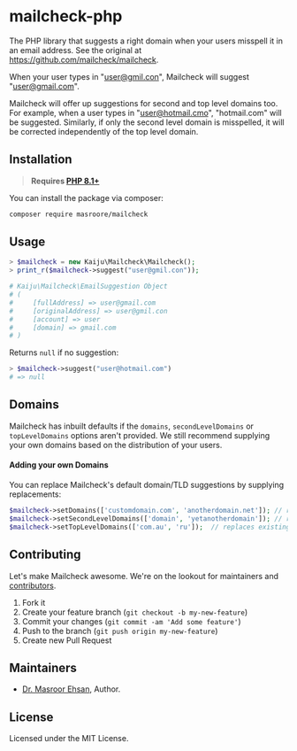 # mailcheck-php

The PHP library that suggests a right domain when your users misspell it in an email address. See the original at https://github.com/mailcheck/mailcheck.

When your user types in "user@gmil.con", Mailcheck will suggest "user@gmail.com".

Mailcheck will offer up suggestions for second and top level domains too. For example, when a user types in "user@hotmail.cmo", "hotmail.com" will be suggested. Similarly, if only the second level domain is misspelled, it will be corrected independently of the top level domain.

## Installation

> **Requires [PHP 8.1+](https://php.net/releases/)**

You can install the package via composer:

```bash
composer require masroore/mailcheck
```

## Usage

```php
> $mailcheck = new Kaiju\Mailcheck\Mailcheck();
> print_r($mailcheck->suggest("user@gmil.con"));

# Kaiju\Mailcheck\EmailSuggestion Object
# (
#     [fullAddress] => user@gmail.com
#     [originalAddress] => user@gmil.con
#     [account] => user
#     [domain] => gmail.com
# )
```

Returns `null` if no suggestion:

```php
> $mailcheck->suggest("user@hotmail.com")
# => null
```

Domains
-------

Mailcheck has inbuilt defaults if the `domains`, `secondLevelDomains` or `topLevelDomains` options aren't provided. We still recommend supplying your own domains based on the distribution of your users.

#### Adding your own Domains ####

You can replace Mailcheck's default domain/TLD suggestions by supplying replacements:

```php
$mailcheck->setDomains(['customdomain.com', 'anotherdomain.net']); // replaces existing domains
$mailcheck->setSecondLevelDomains(['domain', 'yetanotherdomain']); // replaces existing SLDs
$mailcheck->setTopLevelDomains(['com.au', 'ru']);  // replaces existing TLDs
```

## Contributing

Let's make Mailcheck awesome. We're on the lookout for maintainers and [contributors](https://github.com/masroore/mailcheck/contributors).

1. Fork it
2. Create your feature branch (`git checkout -b my-new-feature`)
3. Commit your changes (`git commit -am 'Add some feature'`)
4. Push to the branch (`git push origin my-new-feature`)
5. Create new Pull Request

Maintainers
-------

- [Dr. Masroor Ehsan](https://github.com/masroore), Author.

License
-------

Licensed under the MIT License.
